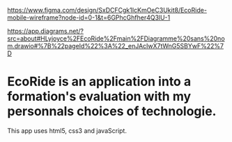
https://www.figma.com/design/SxDCFCgk1IcKmOeC3Ukit8/EcoRide-mobile-wireframe?node-id=0-1&t=6GPhcGhfher4Q3lU-1

https://app.diagrams.net/?src=about#HLyjoyce%2FEcoRide%2Fmain%2FDiagramme%20sans%20nom.drawio#%7B%22pageId%22%3A%22_enJAcIwX7tWnG5SBYwF%22%7D
# EcoRide is an application into a formation's evaluation with my personnals choices of technologie.
This app uses html5, css3 and javaScript.
